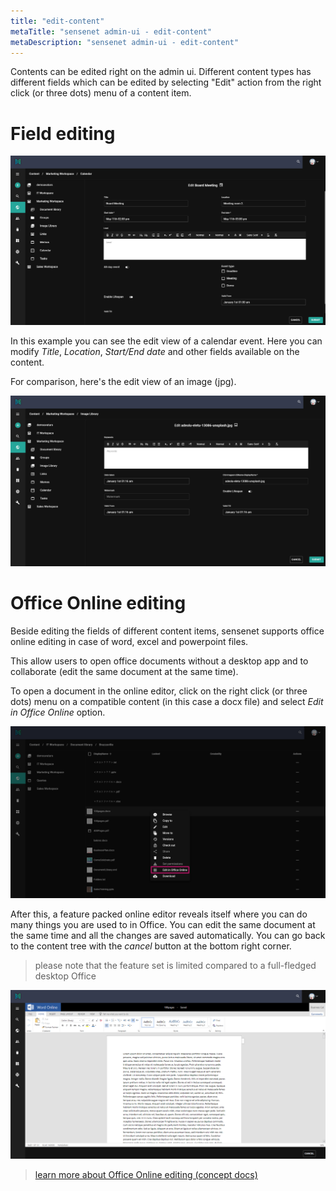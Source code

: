 ```yaml
---
title: "edit-content"
metaTitle: "sensenet admin-ui - edit-content"
metaDescription: "sensenet admin-ui - edit-content"
---
```


Contents can be edited right on the admin ui. Different content types has different fields which can be edited by selecting "Edit" action from the right click (or three dots) menu of a content item. 

# Field editing

![content-edit](/content/guides/img/content-edit.png)

In this example you can see the edit view of a calendar event. Here you can modify *Title*, *Location*, *Start/End date* and other fields available on the content.

For comparison, here's the edit view of an image (jpg).

![image-edit](/content/guides/img/image-edit.png)


# Office Online editing

Beside editing the fields of different content items, sensenet supports office online editing in case of word, excel and powerpoint files.

This allow users to open office documents without a desktop app and to collaborate (edit the same document at the same time).

To open a document in the online editor, click on the right click (or three dots) menu on a compatible content (in this case a docx file) and select *Edit in Office Online* option.

![Edit in Office Online option](/content/guides/img/office_edit_menu.png)

After this, a feature packed online editor reveals itself where you can do many things you are used to in Office. You can edit the same document at the same time and all the changes are saved automatically.
You can go back to the content tree with the *cancel* button at the bottom right corner.

> please note that the feature set is limited compared to a full-fledged desktop Office

![Office Online editor](/content/guides/img/office_editor.png)

> [learn more about Office Online editing (concept docs)](/content/concepts/collaboration/03-office-online-editing)
